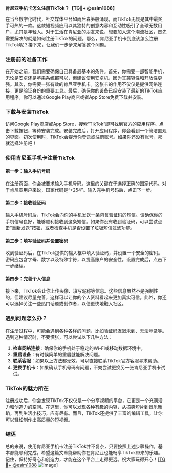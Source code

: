 **肯尼亚手机卡怎么注册TikTok？【TG💪+ @esim1088】**

在当今数字化时代，社交媒体平台如雨后春笋般涌现，而TikTok无疑是其中最炙手可热的一款。这款短视频应用以其独特的创意内容和互动性吸引了全球无数用户，尤其是年轻人。对于生活在肯尼亚的朋友来说，想要加入这个潮流社区，首先需要解决的就是如何注册TikTok的问题。那么，肯尼亚手机卡到底该怎么注册TikTok呢？接下来，让我们一步步来解答这个问题。

### 注册前的准备工作

在开始之前，我们需要确保自己具备最基本的条件。首先，你需要一部智能手机，无论是安卓还是苹果系统都可以，但建议使用安卓机，因为其兼容性和开放性更强。其次，你需要一张有效的肯尼亚手机卡。这张卡的作用不仅仅是提供网络连接，更是验证身份的重要工具。最后，确保你的设备已经安装了最新的TikTok应用程序。你可以通过Google Play商店或者App Store免费下载并安装。

### 下载与安装TikTok

访问Google Play商店或App Store，搜索“TikTok”即可找到官方的应用程序。点击下载按钮，等待安装完成。安装完成后，打开应用程序，你会看到一个简洁直观的界面。初次使用时，TikTok会提示你登录或注册账号。如果你还没有账号，那就选择注册吧！

### 使用肯尼亚手机卡注册TikTok

#### 第一步：输入手机号码

在注册页面，你会被要求输入手机号码。这里的关键在于选择正确的国家代码。对于肯尼亚用户来说，国家代码是“+254”。输入完手机号码后，点击下一步。

#### 第二步：接收验证码

输入手机号码后，TikTok会向你的手机发送一条包含验证码的短信。请确保你的手机信号良好，能够顺利接收到这条短信。如果你没有收到验证码，可以尝试点击“重新发送”按钮，或者检查手机是否设置了垃圾短信过滤功能。

#### 第三步：填写验证码并设置密码

收到验证码后，在TikTok提供的输入框中填入验证码，并设置一个安全的密码。密码应包含字母、数字以及特殊字符，以提高账户的安全性。设置完成后，点击下一步继续。

#### 第四步：完善个人信息

接下来，TikTok会让你上传头像、填写昵称等信息。这些信息虽然不是强制性的，但建议尽量完善，这样可以让你的个人资料看起来更加真实可信。此外，你还可以选择关注一些热门话题或创作者，以便更快地融入社区。

### 遇到问题怎么办？

在注册过程中，可能会遇到各种各样的问题，比如验证码迟迟未到、无法登录等。遇到这种情况时，不要慌张，可以尝试以下几种方法：

1. **检查网络连接**：确保你的手机处于稳定的Wi-Fi或移动数据环境中。
2. **重启设备**：有时候简单的重启就能解决问题。
3. **联系客服**：如果以上方法都无效，可以直接联系TikTok官方客服寻求帮助。
4. **更换手机卡**：如果确认手机号码有问题，不妨尝试更换另一张肯尼亚手机卡试试。

### TikTok的魅力所在

注册成功后，你会发现TikTok不仅仅是一个分享视频的平台，它更是一个充满活力和创造力的空间。在这里，你可以发现各种有趣的内容，从搞笑短片到音乐舞蹈，再到生活小技巧，应有尽有。而且，TikTok还提供了丰富的编辑工具，让你可以轻松制作出高质量的短视频。

### 结语

总的来说，使用肯尼亚手机卡注册TikTok并不复杂，只要按照上述步骤操作，基本都能顺利完成。希望这篇文章能帮助你在肯尼亚也能畅享TikTok带来的乐趣。记住，保持好奇心和创造力，才能在这个平台上走得更远。祝大家玩得开心！[[TG💪+ @esim1088](https://t.me/s/esim1088) ![Image](https://i.postimg.cc/4NQfJmqS/Snipaste-2025-05-13-00-14-12.png)]